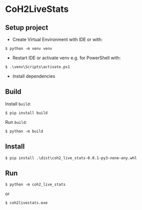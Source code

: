 # CoH2LiveStats


## Setup project

* Create Virtual Environment with IDE or with:
```console
$ python -m venv venv
```
* Restart IDE or activate venv e.g. for PowerShell with:
```console
$ .\venv\Scripts\activate.ps1
```
* Install dependencies

## Build

Install `build`:

```console
$ pip install build
```

Run `build`:

```console
$ python -m build
```

## Install

```console
$ pip install .\dist\coh2_live_stats-0.0.1-py3-none-any.whl
```

## Run

```console
$ python -m coh2_live_stats
```

or

```console
$ coh2livestats.exe
```